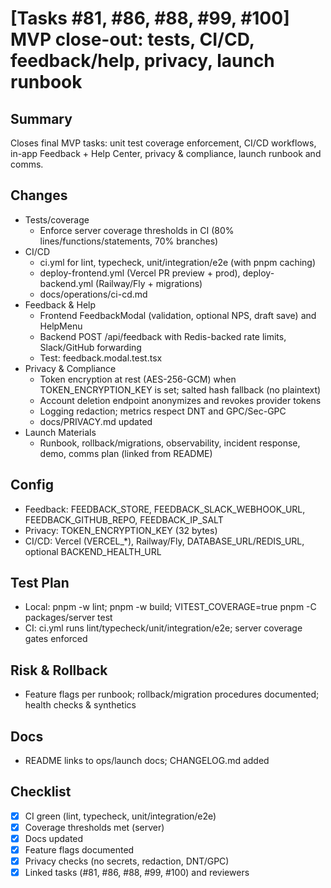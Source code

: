 # [Tasks #81, #86, #88, #99, #100] MVP close-out: tests, CI/CD, feedback/help, privacy, launch runbook

## Summary

Closes final MVP tasks: unit test coverage enforcement, CI/CD workflows, in-app Feedback + Help Center, privacy & compliance, launch runbook and comms.

## Changes

- Tests/coverage
  - Enforce server coverage thresholds in CI (80% lines/functions/statements, 70% branches)
- CI/CD
  - ci.yml for lint, typecheck, unit/integration/e2e (with pnpm caching)
  - deploy-frontend.yml (Vercel PR preview + prod), deploy-backend.yml (Railway/Fly + migrations)
  - docs/operations/ci-cd.md
- Feedback & Help
  - Frontend FeedbackModal (validation, optional NPS, draft save) and HelpMenu
  - Backend POST /api/feedback with Redis-backed rate limits, Slack/GitHub forwarding
  - Test: feedback.modal.test.tsx
- Privacy & Compliance
  - Token encryption at rest (AES-256-GCM) when TOKEN_ENCRYPTION_KEY is set; salted hash fallback (no plaintext)
  - Account deletion endpoint anonymizes and revokes provider tokens
  - Logging redaction; metrics respect DNT and GPC/Sec-GPC
  - docs/PRIVACY.md updated
- Launch Materials
  - Runbook, rollback/migrations, observability, incident response, demo, comms plan (linked from README)

## Config

- Feedback: FEEDBACK_STORE, FEEDBACK_SLACK_WEBHOOK_URL, FEEDBACK_GITHUB_REPO, FEEDBACK_IP_SALT
- Privacy: TOKEN_ENCRYPTION_KEY (32 bytes)
- CI/CD: Vercel (VERCEL\_\*), Railway/Fly, DATABASE_URL/REDIS_URL, optional BACKEND_HEALTH_URL

## Test Plan

- Local: pnpm -w lint; pnpm -w build; VITEST_COVERAGE=true pnpm -C packages/server test
- CI: ci.yml runs lint/typecheck/unit/integration/e2e; server coverage gates enforced

## Risk & Rollback

- Feature flags per runbook; rollback/migration procedures documented; health checks & synthetics

## Docs

- README links to ops/launch docs; CHANGELOG.md added

## Checklist

- [x] CI green (lint, typecheck, unit/integration/e2e)
- [x] Coverage thresholds met (server)
- [x] Docs updated
- [x] Feature flags documented
- [x] Privacy checks (no secrets, redaction, DNT/GPC)
- [x] Linked tasks (#81, #86, #88, #99, #100) and reviewers
